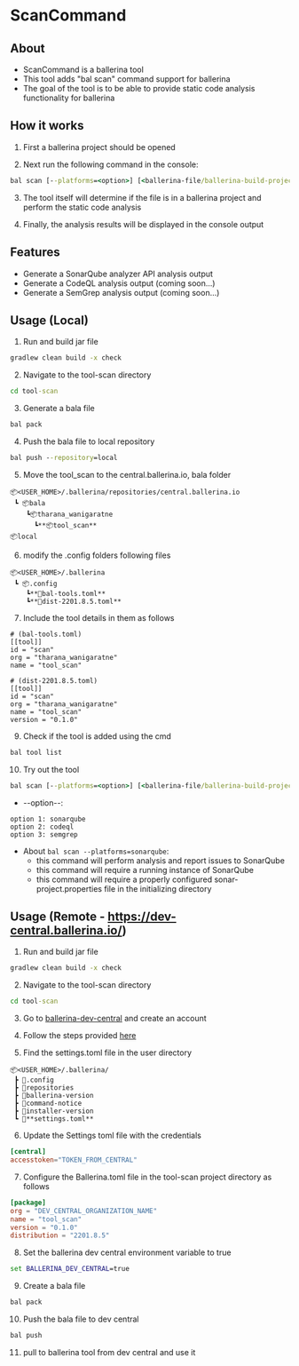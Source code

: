 # ScanCommand

## About

- ScanCommand is a ballerina tool
- This tool adds "bal scan" command support for ballerina
- The goal of the tool is to be able to provide static code analysis functionality for ballerina

## How it works

1. First a ballerina project should be opened

2. Next run the following command in the console:

```cmd
bal scan [--platforms=<option>] [<ballerina-file/ballerina-build-project-folder>]
```

3. The tool itself will determine if the file is in a ballerina project and perform the static code analysis

4. Finally, the analysis results will be displayed in the console output

## Features

- Generate a SonarQube analyzer API analysis output
- Generate a CodeQL analysis output (coming soon...)
- Generate a SemGrep analysis output (coming soon...)

## Usage (Local)

1. Run and build jar file

```cmd
gradlew clean build -x check
```

2. Navigate to the tool-scan directory

```cmd
cd tool-scan
```

3. Generate a bala file

```cmd
bal pack
```

4. Push the bala file to local repository

```cmd
bal push --repository=local
```

5. Move the tool_scan to the central.ballerina.io, bala folder

```
📦<USER_HOME>/.ballerina/repositories/central.ballerina.io
 ┗ 📦bala
    ┗📦tharana_wanigaratne
      ┗**📦tool_scan**
📦local
```

6. modify the .config folders following files

```
📦<USER_HOME>/.ballerina
 ┗ 📦.config
    ┗**📜bal-tools.toml**
    ┗**📜dist-2201.8.5.toml**
```

7. Include the tool details in them as follows

```
# (bal-tools.toml)
[[tool]]
id = "scan"
org = "tharana_wanigaratne"
name = "tool_scan"
```

```
# (dist-2201.8.5.toml)
[[tool]]
id = "scan"
org = "tharana_wanigaratne"
name = "tool_scan"
version = "0.1.0"
```

9. Check if the tool is added using the cmd

```cmd
bal tool list
```

10. Try out the tool

```cmd
bal scan [--platforms=<option>] [<ballerina-file/ballerina-build-project-folder>]
```

- --option--:

``` 
option 1: sonarqube
option 2: codeql
option 3: semgrep
```

- About ```bal scan --platforms=sonarqube```:
    - this command will perform analysis and report issues to SonarQube
    - this command will require a running instance of SonarQube
    - this command will require a properly configured sonar-project.properties file in the initializing directory

## Usage (Remote - https://dev-central.ballerina.io/)

1. Run and build jar file

```cmd
gradlew clean build -x check
```

2. Navigate to the tool-scan directory

```cmd
cd tool-scan
```

3. Go to [ballerina-dev-central](dev-central.ballerina.io) and create an account

4. Follow the steps provided [here](https://ballerina.io/learn/publish-packages-to-ballerina-central/)

5. Find the settings.toml file in the user directory

```
📦<USER_HOME>/.ballerina/
 ┣ 📂.config
 ┣ 📂repositories
 ┣ 📜ballerina-version
 ┣ 📜command-notice
 ┣ 📜installer-version
 ┗ 📜**settings.toml**
```

6. Update the Settings toml file with the credentials

```settings.toml
[central]
accesstoken="TOKEN_FROM_CENTRAL"
```

7. Configure the Ballerina.toml file in the tool-scan project directory as follows

```Ballerina.toml
[package]
org = "DEV_CENTRAL_ORGANIZATION_NAME"
name = "tool_scan"
version = "0.1.0"
distribution = "2201.8.5"
```

8. Set the ballerina dev central environment variable to true

```cmd
set BALLERINA_DEV_CENTRAL=true
```

9. Create a bala file

```cmd
bal pack
```

10. Push the bala file to dev central

```cmd
bal push
```

11. pull to ballerina tool from dev central and use it